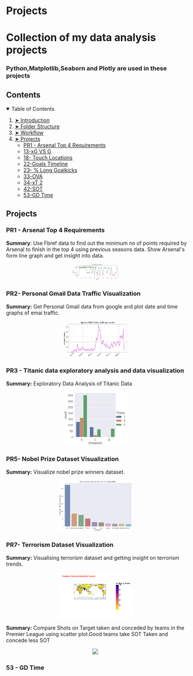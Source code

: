 # Projects
# Collection of my data analysis projects
### Python,Matplotlib,Seaborn and Plotly are used in these projects

## Contents

<details open="open">
  <summary>Table of Contents</summary>
  <ol>
    <li><a href="#introduction"> ➤ Introduction</a></li>
    <li><a href="#folder-structure"> ➤ Folder Structure</a></li>
    <li><a href="#workflow"> ➤ Workflow</a></li>
    <li>
      <a href="#projects"> ➤ Projects</a>
      <ul>
        <li><a href="#pR1---arsenal-top-4-requirements">PR1 - Arsenal Top 4 Requirements</a></li>
        <li><a href="#13---xG-vS-g">13-xG VS G</a></li>
        <li><a href="#18---touch-locations">18- Touch Locations</a></li>
        <li><a href="#22---goals-timeline">22-Goals Timeline</a></li>
        <li><a href="#23---long-goalkicks">23- % Long Goalkicks</a></li>
        <li><a href="#33---oVA">33-OVA</a></li>
        <li><a href="#34---xT">34-xT 2</a></li>
        <li><a href="#42---sOT">42-SOT</a></li>
        <li><a href="#53---gD-time">53-GD Time</a></li>
      </ul>
    </li>
  </ol>
</details>

## Projects

### PR1 - Arsenal Top 4 Requirements


**Summary**: Use Fbref data to find out the minimum no of points required by Arsenal to finish in the top 4 using previous seasons data. Show Arsenal's form line graph and get insight into data.


<p align="center">
  <img width="25%" src="./images/PR1.png"> &nbsp &nbsp
</p>

### PR2- Personal Gmail Data Traffic Visualization
**Summary:** Get Personal Gmail data from google and plot date and time graphs of emai traffic.

<p align="center">
  <img width="35%" src="./images/PR2.png"> &nbsp &nbsp
</p>


### PR3 - Titanic data exploratory analysis and data visualization

**Summary:** Exploratory Data Analysis of Titanic Data


<p align="center">
  <img width="35%" src="./images/PR3.png"> &nbsp &nbsp
</p>

### PR5- Nobel Prize Dataset Visualization

**Summary:** Visualize nobel prize winners dataset.

<p align="center">
  <img width="40%" src="./images/PR5.png"> &nbsp &nbsp 
</p>


### PR7- Terrorism Dataset Visualization

**Summary:** Visualising terrorism dataset and getting insight on terrorism trends.

<p align="center">
  <img width="40%" src="./images/PR7.png"> &nbsp &nbsp 
</p>


**Summary:** Compare Shots on Target taken and conceded by teams in the Premier League using scatter plot.Good teams take SOT Taken and concede less SOT 
<p align="center">
  <img width="40%" src="./images/42.png"> &nbsp &nbsp 
</p>

### 53 - GD Time
